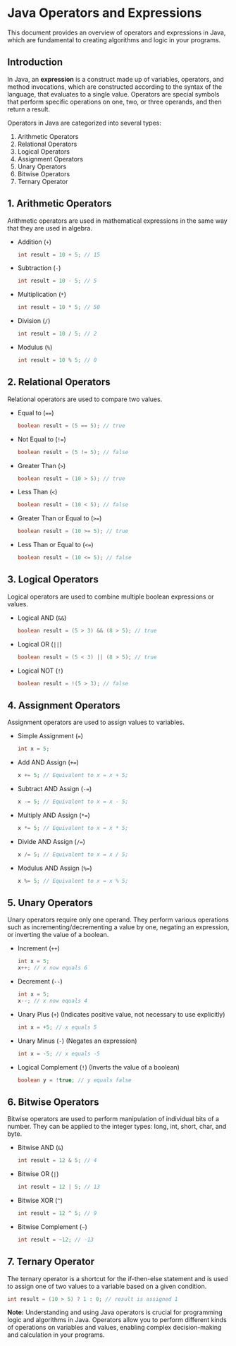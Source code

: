 # Java Operators and Expressions

This document provides an overview of operators and expressions in Java, which are fundamental to creating algorithms and logic in your programs.

## Introduction

  In Java, an **expression** is a construct made up of variables, operators, and method invocations, which are constructed according to the syntax of the language, that evaluates to a single value. Operators are special symbols that perform specific operations on one, two, or three operands, and then return a result.

  Operators in Java are categorized into several types:

1. Arithmetic Operators
2. Relational Operators
3. Logical Operators
4. Assignment Operators
5. Unary Operators
6. Bitwise Operators
7. Ternary Operator

## 1. Arithmetic Operators

  Arithmetic operators are used in mathematical expressions in the same way that they are used in algebra.

- Addition (`+`)
  ```java
  int result = 10 + 5; // 15
  ```
- Subtraction (`-`)
  ```java
  int result = 10 - 5; // 5
  ```
- Multiplication (`*`)
  ```java
  int result = 10 * 5; // 50
  ```
- Division (`/`)
  ```java
  int result = 10 / 5; // 2
  ```
- Modulus (`%`)
  ```java
  int result = 10 % 5; // 0
  ```

## 2. Relational Operators

  Relational operators are used to compare two values.

- Equal to (`==`)
  ```java
  boolean result = (5 == 5); // true
  ```
- Not Equal to (`!=`)
  ```java
  boolean result = (5 != 5); // false
  ```
- Greater Than (`>`)
  ```java
  boolean result = (10 > 5); // true
  ```
- Less Than (`<`)
  ```java
  boolean result = (10 < 5); // false
  ```
- Greater Than or Equal to (`>=`)
  ```java
  boolean result = (10 >= 5); // true
  ```
- Less Than or Equal to (`<=`)
  ```java
  boolean result = (10 <= 5); // false
  ```

## 3. Logical Operators

  Logical operators are used to combine multiple boolean expressions or values.

- Logical AND (`&&`)
  ```java
  boolean result = (5 > 3) && (8 > 5); // true
  ```
- Logical OR (`||`)
  ```java
  boolean result = (5 < 3) || (8 > 5); // true
  ```
- Logical NOT (`!`)
  ```java
  boolean result = !(5 > 3); // false
  ```

## 4. Assignment Operators

  Assignment operators are used to assign values to variables.

- Simple Assignment (`=`)
  ```java
  int x = 5;
  ```
- Add AND Assign (`+=`)
  ```java
  x += 5; // Equivalent to x = x + 5;
  ```
- Subtract AND Assign (`-=`)
  ```java
  x -= 5; // Equivalent to x = x - 5;
  ```
- Multiply AND Assign (`*=`)
  ```java
  x *= 5; // Equivalent to x = x * 5;
  ```
- Divide AND Assign (`/=`)
  ```java
  x /= 5; // Equivalent to x = x / 5;
  ```
- Modulus AND Assign (`%=`)
  ```java
  x %= 5; // Equivalent to x = x % 5;
  ```

## 5. Unary Operators

  Unary operators require only one operand. They perform various operations such as incrementing/decrementing a value by one, negating an expression, or inverting the value of a boolean.
  
- Increment (`++`)
  ```java
  int x = 5;
  x++; // x now equals 6
  ```
- Decrement (`--`)
  ```java
  int x = 5;
  x--; // x now equals 4
  ```
- Unary Plus (`+`) (Indicates positive value, not necessary to use explicitly)
  ```java
  int x = +5; // x equals 5
  ```
- Unary Minus (`-`) (Negates an expression)
  ```java
  int x = -5; // x equals -5
  ```
- Logical Complement (`!`) (Inverts the value of a boolean)
  ```java
  boolean y = !true; // y equals false
  ```

## 6. Bitwise Operators

  Bitwise operators are used to perform manipulation of individual bits of a number. They can be applied to the integer types: long, int, short, char, and byte.

- Bitwise AND (`&`)
  ```java
  int result = 12 & 5; // 4
  ```
- Bitwise OR (`|`)
  ```java
  int result = 12 | 5; // 13
  ```
- Bitwise XOR (`^`)
  ```java
  int result = 12 ^ 5; // 9
  ```
- Bitwise Complement (`~`)
  ```java
  int result = ~12; // -13
  ```

## 7. Ternary Operator

  The ternary operator is a shortcut for the if-then-else statement and is used to assign one of two values to a variable based on a given condition.

```java
int result = (10 > 5) ? 1 : 0; // result is assigned 1
```

**Note:** Understanding and using Java operators is crucial for programming logic and algorithms in Java. Operators allow you to perform different kinds of operations on variables and values, enabling complex decision-making and calculation in your programs.
